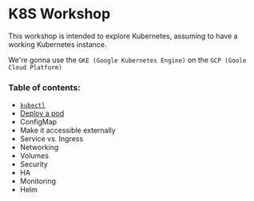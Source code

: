 # K8S Workshop

This workshop is intended to explore Kubernetes, assuming to have a working Kubernetes instance. 

We're gonna use the `GKE (Google Kubernetes Engine)` on the `GCP (Goole Cloud Platform)`

### Table of contents:
- [`kubectl`](topics/kubectl.md)
- [Deploy a pod](topics/pod-deployment/pod-deployment.md)
- ConfigMap
- Make it accessible externally
- Service vs. Ingress
- Networking
- Volumes
- Security
- HA
- Monitoring
- Helm